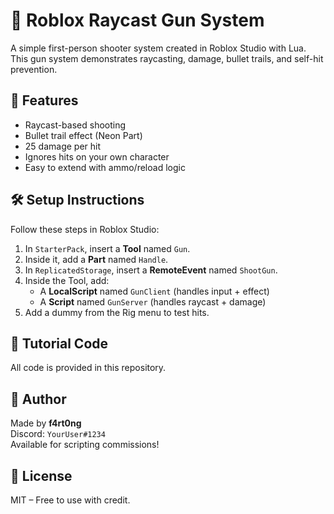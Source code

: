 # 🔫 Roblox Raycast Gun System

A simple first-person shooter system created in Roblox Studio with Lua. This gun system demonstrates raycasting, damage, bullet trails, and self-hit prevention.

## 📸 Features
- Raycast-based shooting
- Bullet trail effect (Neon Part)
- 25 damage per hit
- Ignores hits on your own character
- Easy to extend with ammo/reload logic

## 🛠️ Setup Instructions

Follow these steps in Roblox Studio:

1. In `StarterPack`, insert a **Tool** named `Gun`.
2. Inside it, add a **Part** named `Handle`.
3. In `ReplicatedStorage`, insert a **RemoteEvent** named `ShootGun`.
4. Inside the Tool, add:
   - A **LocalScript** named `GunClient` (handles input + effect)
   - A **Script** named `GunServer` (handles raycast + damage)
5. Add a dummy from the Rig menu to test hits.

## 🧠 Tutorial Code
All code is provided in this repository.

## 👤 Author
Made by **f4rt0ng**  
Discord: `YourUser#1234`  
Available for scripting commissions!

## 📄 License
MIT – Free to use with credit.
